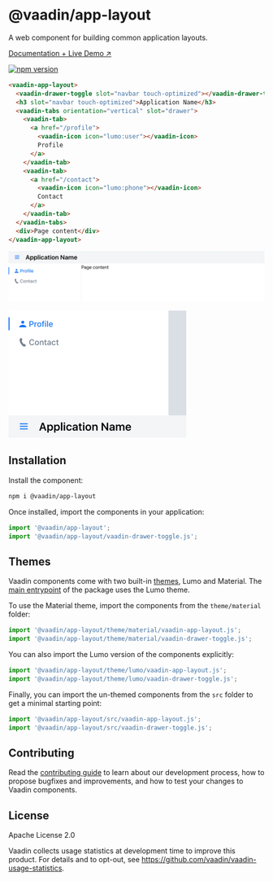 # @vaadin/app-layout

A web component for building common application layouts.

[Documentation + Live Demo ↗](https://vaadin.com/docs/latest/components/app-layout)

[![npm version](https://badgen.net/npm/v/@vaadin/app-layout)](https://www.npmjs.com/package/@vaadin/app-layout)

```html
<vaadin-app-layout>
  <vaadin-drawer-toggle slot="navbar touch-optimized"></vaadin-drawer-toggle>
  <h3 slot="navbar touch-optimized">Application Name</h3>
  <vaadin-tabs orientation="vertical" slot="drawer">
    <vaadin-tab>
      <a href="/profile">
        <vaadin-icon icon="lumo:user"></vaadin-icon>
        Profile
      </a>
    </vaadin-tab>
    <vaadin-tab>
      <a href="/contact">
        <vaadin-icon icon="lumo:phone"></vaadin-icon>
        Contact
      </a>
    </vaadin-tab>
  </vaadin-tabs>
  <div>Page content</div>
</vaadin-app-layout>
```

[<img src="https://raw.githubusercontent.com/vaadin/web-components/main/packages/app-layout/screenshot.png" width="900" alt="Screenshot of vaadin-app-layout">](https://vaadin.com/docs/latest/components/app-layout)

[<img src="https://raw.githubusercontent.com/vaadin/web-components/main/packages/app-layout/screenshot-mobile.png" width="350" alt="Screenshot of vaadin-app-layout on mobile">](https://vaadin.com/docs/latest/components/app-layout)

## Installation

Install the component:

```sh
npm i @vaadin/app-layout
```

Once installed, import the components in your application:

```js
import '@vaadin/app-layout';
import '@vaadin/app-layout/vaadin-drawer-toggle.js';
```

## Themes

Vaadin components come with two built-in [themes](https://vaadin.com/docs/latest/styling), Lumo and Material.
The [main entrypoint](https://github.com/vaadin/web-components/blob/main/packages/app-layout/vaadin-app-layout.js) of the package uses the Lumo theme.

To use the Material theme, import the components from the `theme/material` folder:

```js
import '@vaadin/app-layout/theme/material/vaadin-app-layout.js';
import '@vaadin/app-layout/theme/material/vaadin-drawer-toggle.js';
```

You can also import the Lumo version of the components explicitly:

```js
import '@vaadin/app-layout/theme/lumo/vaadin-app-layout.js';
import '@vaadin/app-layout/theme/lumo/vaadin-drawer-toggle.js';
```

Finally, you can import the un-themed components from the `src` folder to get a minimal starting point:

```js
import '@vaadin/app-layout/src/vaadin-app-layout.js';
import '@vaadin/app-layout/src/vaadin-drawer-toggle.js';
```

## Contributing

Read the [contributing guide](https://vaadin.com/docs/latest/contributing) to learn about our development process, how to propose bugfixes and improvements, and how to test your changes to Vaadin components.

## License

Apache License 2.0

Vaadin collects usage statistics at development time to improve this product.
For details and to opt-out, see https://github.com/vaadin/vaadin-usage-statistics.
